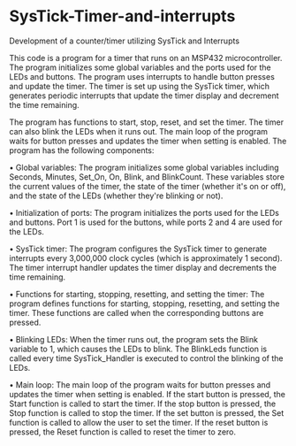# SysTick-Timer-and-interrupts
Development of a counter/timer utilizing SysTick and Interrupts

This code is a program for a timer that runs on an MSP432 microcontroller. The program initializes some global variables and the ports used for the LEDs and buttons. The program uses interrupts to handle button presses and update the timer. The timer is set up using the SysTick timer, which generates periodic interrupts that update the timer display and decrement the time remaining.

The program has functions to start, stop, reset, and set the timer. The timer can also blink the LEDs when it runs out. The main loop of the program waits for button presses and updates the timer when setting is enabled.
The program has the following components:

•	Global variables: The program initializes some global variables including Seconds, Minutes, Set_On, On, Blink, and BlinkCount. These variables store the current values of the timer, the state of the timer (whether it's on or off), and the state of the LEDs (whether they're blinking or not).

•	Initialization of ports: The program initializes the ports used for the LEDs and buttons. Port 1 is used for the buttons, while ports 2 and 4 are used for the LEDs.

•	SysTick timer: The program configures the SysTick timer to generate interrupts every 3,000,000 clock cycles (which is approximately 1 second). The timer interrupt handler updates the timer display and decrements the time remaining.

•	Functions for starting, stopping, resetting, and setting the timer: The program defines functions for starting, stopping, resetting, and setting the timer. These functions are called when the corresponding buttons are pressed.

•	Blinking LEDs: When the timer runs out, the program sets the Blink variable to 1, which causes the LEDs to blink. The BlinkLeds function is called every time SysTick_Handler is executed to control the blinking of the LEDs.

•	Main loop: The main loop of the program waits for button presses and updates the timer when setting is enabled. If the start button is pressed, the Start function is called to start the timer. If the stop button is pressed, the Stop function is called to stop the timer. If the set button is pressed, the Set function is called to allow the user to set the timer. If the reset button is pressed, the Reset function is called to reset the timer to zero.

